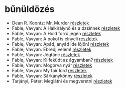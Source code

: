 # bűnüldözés

- Dean R. Koontz: Mr. Murder [részletek](../_details/Dean%20R.%20Koontz.md#id_1079)
- Fable, Vavyan: A Halkirálynő és a dzsinnek [részletek](../_details/Fable%2C%20Vavyan.md#id_173)
- Fable, Vavyan: A Hold forró jegén [részletek](../_details/Fable%2C%20Vavyan.md#id_175)
- Fable, Vavyan: A pokol is elnyeli [részletek](../_details/Fable%2C%20Vavyan.md#id_176)
- Fable, Vavyan: Apád, anyád ide lőjön! [részletek](../_details/Fable%2C%20Vavyan.md#id_179)
- Fable, Vavyan: Ébredj velem! [részletek](../_details/Fable%2C%20Vavyan.md#id_180)
- Fable, Vavyan: Jégtánc [részletek](../_details/Fable%2C%20Vavyan.md#id_1149)
- Fable, Vavyan: Ki feküdt az ágyamban? [részletek](../_details/Fable%2C%20Vavyan.md#id_181)
- Fable, Vavyan: Mogorva nyár [részletek](../_details/Fable%2C%20Vavyan.md#id_1152)
- Fable, Vavyan: My fair lord [részletek](../_details/Fable%2C%20Vavyan.md#id_803)
- Fable, Vavyan: Sárkánykönny [részletek](../_details/Fable%2C%20Vavyan.md#id_1160)
- Tarjányi, Péter: Meglátni és megveretni [részletek](../_details/Tarj%C3%A1nyi%2C%20P%C3%A9ter.md#id_478)